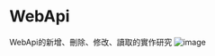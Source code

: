 # WebApi
WebApi的新增、刪除、修改、讀取的實作研究
![image](https://user-images.githubusercontent.com/30917086/103199869-dc631d00-4926-11eb-8493-d11ebb1b423f.png)
